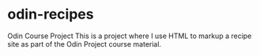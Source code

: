 # odin-recipes
Odin Course Project
This is a project where I use HTML to markup a recipe site as part of the Odin Project course material.